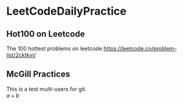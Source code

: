 # LeetCodeDailyPractice

## Hot100 on Leetcode

The 100 hottest problems on leetcode
<https://leetcode.cn/problem-list/2cktkvj/>

## McGill Practices

This is a test multi-users for git.\
$a+b$

